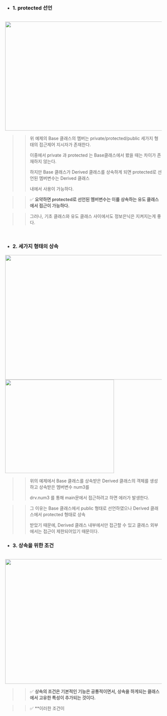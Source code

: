 - ### 1. protected 선언
<br>

<div align="left">
  <img src="https://github.com/user-attachments/assets/3294c6f9-3ace-4206-93fc-74fd72053932" height="350" width="650">
</div>

>> 위 예제의 Base 클래스의 멤버는 private/protected/public 세가지 형태의 접근제어 지시자가 존재한다.
>>
>> 이중에서 private 과 protected 는 Base클래스에서 봤을 때는 차이가 존재하지 않는다.
>>
>> 하지만 Base 클래스가 Derived 클래스를 상속하게 되면 protected로 선언된 멤버변수는 Derived 클래스
>>
>> 내에서 사용이 가능하다.

>> ✅ **요약하면 protected로 선언된 멤버변수는 이를 상속하는 유도 클래스에서 접근이 가능하다.**

>> 그러나, 기초 클래스와 유도 클래스 사이에서도 정보은닉은 지켜지는게 좋다.

<br>

- ### 2. 세가지 형태의 상속

<div align="left">
  <img src="https://github.com/user-attachments/assets/cd77fb95-35c1-43b2-8ea8-dd910eab214c" height="400" width="650">
</div>

<div align="left">
  <img src="https://github.com/user-attachments/assets/e2d4e75a-455b-4c1e-a374-0b656741fdb9" height="300" width="350">
</div>

>> 위의 예제에서 Base 클래스를 상속받은 Derived 클래스의 객체를 생성하고 상속받은 멤버변수 num3를
>>
>> drv.num3 를 통해 main문에서 접근하려고 하면 에러가 발생한다.

>> 그 이유는 Base 클래스에서 public 형태로 선언하였으나 Derived 클래스에서 protected 형태로 상속
>>
>> 받았기 때문에, Derived 클래스 내부에서만 접근할 수 있고 클래스 외부에서는 접근이 제한되어있기 때문이다.

- ### 3. 상속을 위한 조건
<br>

<div align="left">
  <img src="https://github.com/user-attachments/assets/dacdc17b-84da-4267-b0d4-3230dd1a2407" height="400" width="700">
</div>

>> ✅ **상속의 조건은 기본적인 기능은 공통적이면서, 상속을 하게되는 클래스에서 고유한 특성이 추가되는 것이다.**

>> ✅ **이러한 조건이
